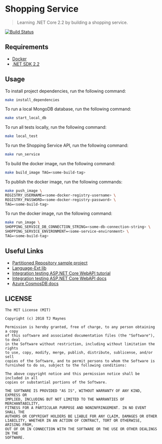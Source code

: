 # Shopping Service

> Learning .NET Core 2.2 by building a shopping service.

[![Build Status](https://tjmaynes.visualstudio.com/shopping-service/_apis/build/status/tjmaynes.shopping-service?branchName=master)](https://tjmaynes.visualstudio.com/shopping-service/_build/latest?definitionId=1&branchName=master)

## Requirements

- [Docker](https://www.docker.com/get-started)
- [.NET SDK 2.2](https://dotnet.microsoft.com/download/dotnet-core/2.2)

## Usage

To install project dependencies, run the following command:
```bash
make install_dependencies
```

To run a local MongoDB database, run the following command:
```bash
make start_local_db
```

To run all tests locally, run the following command:
```bash
make local_test
```

To run the Shopping Service API, run the following command:
```bash
make run_service
```

To build the docker image, run the following command:
```bash
make build_image TAG=<some-build-tag>
```

To publish the docker image, run the following commands:
```bash
make push_image \
REGISTRY_USERNAME=<some-docker-registry-username> \
REGISTRY_PASSWORD=<some-docker-registry-password> \
TAG=<some-build-tag>
```

To run the docker image, run the following command:
```bash
make run_image \
SHOPPING_SERVICE_DB_CONNECTION_STRING=<some-db-connection-string> \
SHOPPING_SERVICE_ENVIRONMENT=<some-service-environment> \
TAG=<some-build-tag>
```

## Useful Links

- [Partitioned Repository sample project](https://github.com/Azure-Samples/PartitionedRepository)
- [Language-Ext lib](https://github.com/louthy/language-ext)
- [Integration testing ASP.NET Core WebAPI tutorial](https://fullstackmark.com/post/20/painless-integration-testing-with-aspnet-core-web-api)
- [Integration testing ASP.NET Core WebAPI docs](https://docs.microsoft.com/en-us/aspnet/core/test/integration-tests?view=aspnetcore-2.2)
- [Azure CosmosDB docs](https://docs.microsoft.com/en-us/azure/cosmos-db/)

## LICENSE
```
The MIT License (MIT)

Copyright (c) 2018 TJ Maynes

Permission is hereby granted, free of charge, to any person obtaining a copy
of this software and associated documentation files (the "Software"), to deal
in the Software without restriction, including without limitation the rights
to use, copy, modify, merge, publish, distribute, sublicense, and/or sell
copies of the Software, and to permit persons to whom the Software is
furnished to do so, subject to the following conditions:

The above copyright notice and this permission notice shall be included in all
copies or substantial portions of the Software.

THE SOFTWARE IS PROVIDED "AS IS", WITHOUT WARRANTY OF ANY KIND, EXPRESS OR
IMPLIED, INCLUDING BUT NOT LIMITED TO THE WARRANTIES OF MERCHANTABILITY,
FITNESS FOR A PARTICULAR PURPOSE AND NONINFRINGEMENT. IN NO EVENT SHALL THE
AUTHORS OR COPYRIGHT HOLDERS BE LIABLE FOR ANY CLAIM, DAMAGES OR OTHER
LIABILITY, WHETHER IN AN ACTION OF CONTRACT, TORT OR OTHERWISE, ARISING FROM,
OUT OF OR IN CONNECTION WITH THE SOFTWARE OR THE USE OR OTHER DEALINGS IN THE
SOFTWARE.
```
